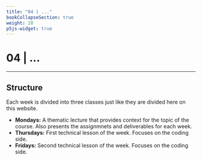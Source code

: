 ```yaml
---
title: "04 | ..."
bookCollapseSection: true
weight: 20
p5js-widget: true
---
```


# 04 | ...

---

## Structure

Each week is divided into three classes just like they are divided here on this website.

- **Mondays:** A thematic lecture that provides context for the topic of the course. Also presents the assignmnets and deliverables for each week.
- **Thursdays:** First technical lesson of the week. Focuses on the coding side.
- **Fridays:** Second technical lesson of the week. Focuses on the coding side.